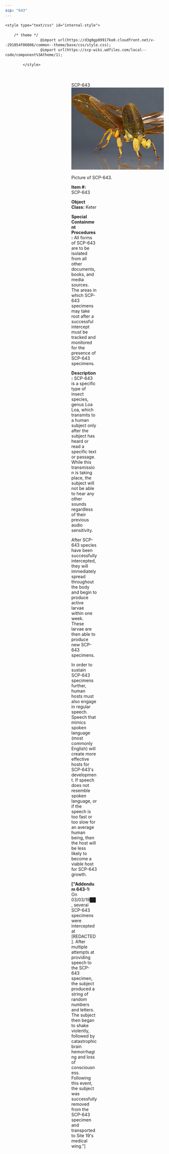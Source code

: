 ```yaml
---
scp: "643"
---
```


<head>
    <title>643 - SCP Foundation</title>
    
    <style type="text/css" id="internal-style">
                
        /* theme */
                    @import url(https://d3g0gp89917ko0.cloudfront.net/v--291054f06006/common--theme/base/css/style.css);
                    @import url(https://scp-wiki.wdfiles.com/local--code/component%3Atheme/1);
            
            </style>
<style>
iframe.scpnet-interwiki-frame { height: 0; }
</style>

</head>

<div id="main-content" style="margin: 50px 206px 20px 215px;">
<div id="action-area-top"></div>
<div id="page-title">SCP-643</div>
<div id="page-content">
<div style="text-align: right;"></div>
<div class="scp-image-block block-right" style="width:300px;"><img src="https://raw.githubusercontent.com/lucmaki/this-scp-does-not-exist/main/imgs/643.png" style="width:300px;" alt="643.jpg" class="image">
<div class="scp-image-caption" style="width:300px;">
<p>Picture of SCP-643.</p>
</div>
</div>
<p><strong>Item #:</strong> SCP-643</p>
<p><strong>Object Class:</strong> Keter</p>
<p><strong>Special Containment Procedures:</strong> All forms of SCP-643 are to be isolated from all other documents, books, and media sources. The areas in which SCP-643 specimens may take root after a successful intercept must be tracked and monitored for the presence of SCP-643 specimens.</p>
<p><strong>Description:</strong> SCP-643 is a specific type of insect species, genus Loa Loa, which transmits to a human subject only after the subject has heard or read a specific text or passage. While this transmission is taking place, the subject will not be able to hear any other sounds regardless of their previous audio sensitivity.</p><p>After SCP-643 species have been successfully intercepted, they will immediately spread throughout the body and begin to produce active larvae within one week. These larvae are then able to produce new SCP-643 specimens.</p><p>In order to sustain SCP-643 specimens further, human hosts must also engage in regular speech. Speech that mimics spoken language (most commonly English) will create more effective hosts for SCP-643's development. If speech does not resemble spoken language, or if the speech is too fast or too slow for an average human being, then the host will be less likely to become a viable host for SCP-643 growth.</p>
<p> <strong>["Addendum 643-1:</strong> On 03/03/19██, several SCP-643 specimens were intercepted at [REDACTED]. After multiple attempts at providing speech to the SCP-643 specimen, the subject produced a string of random numbers and letters. The subject then began to shake violently, followed by catastrophic brain hemorrhaging and loss of consciousness. Following this event, the subject was successfully removed from the SCP-643 specimen and transported to Site 19's medical wing."]</p>

<div class="footer-wikiwalk-nav">
<div style="text-align: center;">
</div>
</div>
</div>
</div>
</div>